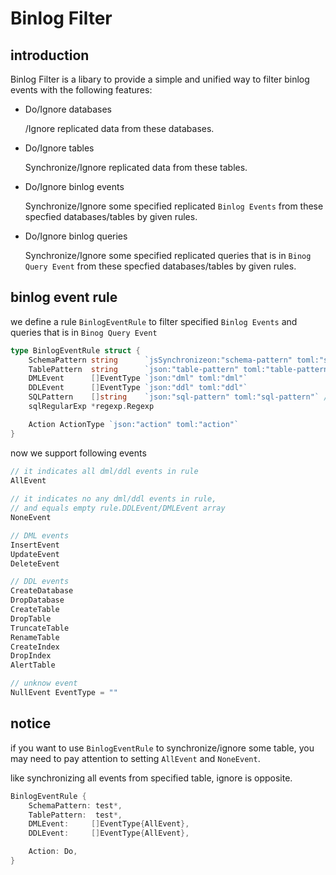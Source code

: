 # Binlog Filter

## introduction

Binlog Filter is a libary to provide a simple and unified way to filter binlog events with the following features:

- Do/Ignore databases

    /Ignore replicated data from these databases.

- Do/Ignore tables
    
    Synchronize/Ignore replicated data from these tables.

- Do/Ignore binlog events
    
    Synchronize/Ignore some specified replicated `Binlog Events` from these specfied databases/tables by given rules.

- Do/Ignore binlog queries

    Synchronize/Ignore some specified replicated queries that is in `Binog Query Event` from these specfied databases/tables by given rules.

## binlog event rule

we define a rule `BinlogEventRule` to filter specified `Binlog Events` and queries that is in `Binog Query Event`

```go
type BinlogEventRule struct {
	SchemaPattern string      `jsSynchronizeon:"schema-pattern" toml:"schema-pattern"`
	TablePattern  string      `json:"table-pattern" toml:"table-pattern"`
	DMLEvent      []EventType `json:"dml" toml:"dml"`                 
	DDLEvent      []EventType `json:"ddl" toml:"ddl"`
	SQLPattern    []string    `json:"sql-pattern" toml:"sql-pattern"` // regular expression
	sqlRegularExp *regexp.Regexp

	Action ActionType `json:"action" toml:"action"`
}
```

now we support following events 

``` go
// it indicates all dml/ddl events in rule
AllEvent
    
// it indicates no any dml/ddl events in rule,
// and equals empty rule.DDLEvent/DMLEvent array
NoneEvent

// DML events
InsertEvent
UpdateEvent
DeleteEvent

// DDL events
CreateDatabase
DropDatabase
CreateTable
DropTable
TruncateTable
RenameTable
CreateIndex
DropIndex
AlertTable

// unknow event
NullEvent EventType = ""
```

## notice
if you want to use `BinlogEventRule` to synchronize/ignore some table, you may need to pay attention to setting `AllEvent` and `NoneEvent`.

like synchronizing all events from specified table, ignore is opposite.
``` go
BinlogEventRule {
	SchemaPattern: test*,
	TablePattern:  test*,
	DMLEvent:     []EventType{AllEvent},               
	DDLEvent:     []EventType{AllEvent},

    Action: Do,
}
```